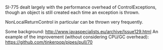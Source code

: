 SI-775 dealt largely with the performance overhead of ControlExceptions, though an object is still created each time an exception is thrown. 

NonLocalReturnControl in particular can be thrown very frequently.

Some background: http://www.javaspecialists.eu/archive/Issue129.html
An example of the improvement (without considering CPU/GC overhead): https://github.com/tinkerpop/pipes/pull/70

